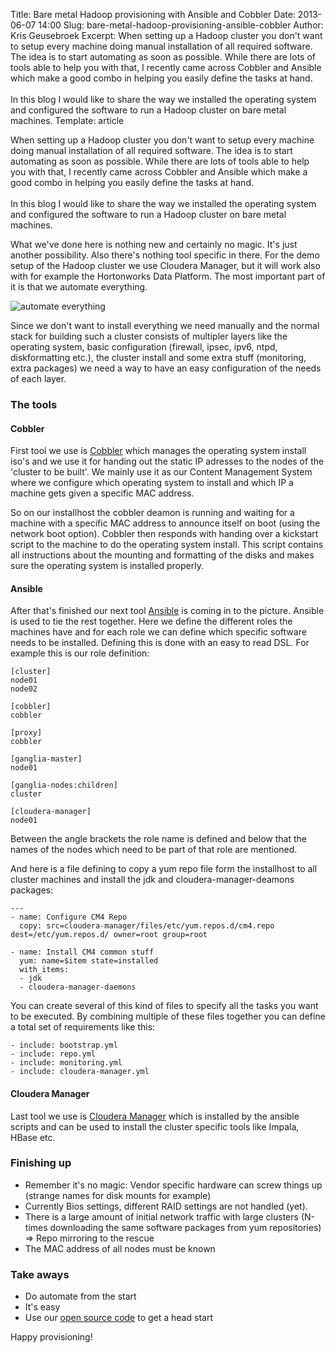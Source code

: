 Title: Bare metal Hadoop provisioning with Ansible and Cobbler
Date: 2013-06-07 14:00
Slug: bare-metal-hadoop-provisioning-ansible-cobbler
Author: Kris Geusebroek
Excerpt: When setting up a Hadoop cluster you don't want to setup every machine doing manual installation of all required software. The idea is to start automating as soon as possible. While there are lots of tools able to help you with that, I recently came across Cobbler and Ansible which make a good combo in helping you easily define the tasks at hand.<br /><br />In this blog I would like to share the way we installed the operating system and configured the software to run a Hadoop cluster on bare metal machines.
Template: article

When setting up a Hadoop cluster you don't want to setup every machine doing manual installation of all required software. The idea is to start automating as soon as possible. While there are lots of tools able to help you with that, I recently came across Cobbler and Ansible which make a good combo in helping you easily define the tasks at hand.<br /><br />In this blog I would like to share the way we installed the operating system and configured the software to run a Hadoop cluster on bare metal machines.

What we've done here is nothing new and certainly no magic. It's just another possibility. Also there's nothing tool specific in there. For the demo setup of the Hadoop cluster we use Cloudera Manager, but it will work also with for example the Hortonworks Data Platform. The most important part of it is that we automate everything.

![automate everything][]


Since we don't want to install everything we need manually and the normal stack for building such a cluster consists of multipler layers like the operating system, basic configuration (firewall, ipsec, ipv6, ntpd, diskformatting etc.), the cluster install and some extra stuff (monitoring, extra packages) we need a way to have an easy configuration of the needs of each layer.

### The tools
#### Cobbler
First tool we use is [Cobbler][] which manages the operating system install iso's and we use it for handing out the static IP adresses to the nodes of the 'cluster to be built'. We mainly use it as our Content Management System where we configure which operating system to install and which IP a machine gets given a specific MAC address.

So on our installhost the cobbler deamon is running and waiting for a machine with a specific MAC address to announce itself on boot (using the network boot option). Cobbler then responds with handing over a kickstart script to the machine to do the operating system install. This script contains all instructions about the mounting and formatting of the disks and makes sure the operating system is installed properly.

#### Ansible
After that's finished our next tool [Ansible][] is coming in to the picture. Ansible is used to tie the rest together. Here we define the different roles the machines have and for each role we can define which specific software needs to be installed. Defining this is done with an easy to read DSL.
For example this is our role definition:

	[cluster]
	node01
	node02

	[cobbler]
	cobbler

	[proxy]
	cobbler

	[ganglia-master]
	node01

	[ganglia-nodes:children]
	cluster

	[cloudera-manager]
	node01

Between the angle brackets the role name is defined and below that the names of the nodes which need to be part of that role are mentioned.

And here is a file defining to copy a yum repo file form the installhost to all cluster machines and install the jdk and cloudera-manager-deamons packages:

	---
	- name: Configure CM4 Repo
	  copy: src=cloudera-manager/files/etc/yum.repos.d/cm4.repo dest=/etc/yum.repos.d/ owner=root group=root

	- name: Install CM4 common stuff
	  yum: name=$item state=installed
	  with_items:
	  - jdk
	  - cloudera-manager-daemons

You can create several of this kind of files to specify all the tasks you want to be executed. By combining multiple of these files together you can define a total set of requirements like this:

	- include: bootstrap.yml
	- include: repo.yml
	- include: monitoring.yml
	- include: cloudera-manager.yml

#### Cloudera Manager
Last tool we use is [Cloudera Manager][] which is installed by the ansible scripts and can be used to install the cluster specific tools like Impala, HBase etc.

### Finishing up
-	Remember it's no magic: Vendor specific hardware can screw things up (strange names for disk mounts for example)
-	Currently Bios settings, different RAID settings are not handled (yet).
-	There is a large amount of initial network traffic with large clusters (N-times downloading the same software packages from yum repositories) => Repo mirroring to the rescue
-	The MAC address of all nodes must be known

### Take aways
- 	Do automate from the start
- 	It's easy
- 	Use our [open source code][] to get a head start

Happy provisioning!

  [automate everything]: static/images/automate_everything.jpg "Automate everything"
  [cobbler]: http://www.cobblerd.org/ "Cobbler"
  [ansible]: http://ansible.cc/ "Ansible"
  [cloudera manager]: http://www.cloudera.com/content/cloudera/en/products/cloudera-manager.html "Cloudera Manager"
  [open source code]: https://github.com/godatadriven/ansible_cluster "The code"
